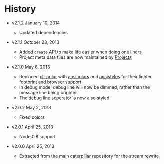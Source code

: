 # History

- v2.1.2 January 10, 2014
	- Updated dependencies

- v2.1.1 October 23, 2013
	- Added `create` API to make life easier when doing one liners
	- Project meta data files are now maintained by [Projectz](https://github.com/bevry/projectz)

- v2.1.0 May 6, 2013
	- Replaced [cli-color](https://github.com/medikoo/cli-color) with [ansicolors](https://github.com/thlorenz/ansicolors) and [ansistyles](https://github.com/thlorenz/ansistyles) for their lighter footprint and browser support
	- In debug mode, debug line will now be dimmed, rather than the message line being brighter
	- The debug line seperator is now also styled

- v2.0.2 May 2, 2013
	- Fixed colors

- v2.0.1 April 25, 2013
	- Node 0.8 support

- v2.0.0 April 25, 2013
	- Extracted from the main caterpillar repository for the stream rewrite
